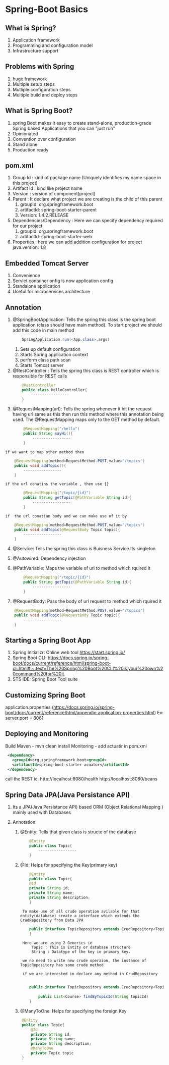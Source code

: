 # Spring-Boot Basics

## What is Spring?
 1. Application framework
 2. Programming and configuration model
 3. Infrastructure support

## Problems with Spring
 1. huge framework
 2. Multiple setup steps
 3. Mutliple configuration steps
 4. Multiple build and deploy steps

## What is Spring Boot?
 1. spring Boot makes it easy to create stand-alone, production-grade Spring based Applications that you can "just run"
 2. Opinionated
 3. Convention over configuration
 4. Stand alone
 5. Production ready

## pom.xml
 1. Group Id : kind of package name (Uniquely identifies my name space in this project)
 2. Artifact Id : kind like project name
 3. Version : version of component(project)
 4. Parent : It declare what project we are creating is the child of this parent
    1. groupId: org.springframework.boot
    2. artifactId: spring-boot-starter-parent
    3. Version: 1.4.2.RELEASE
 5. Dependencies/Dependency : Here we can specify dependency required for our project
    1. groupId: org.springframework.boot
    2. artifactId: spring-boot-starter-web
 6. Properties : here we can add addition configuration for project
    java.version: 1.8

## Embedded Tomcat Server
 1. Convenience
 2. Servlet container onfig is now application config
 3. Standalone application
 4. Useful for microservices architecture

## Annotation
 1. @SpringBootApplication: Tells the spring this class is the spring boot application (class should have main method). To start project we should add this code in main method
    ```java
        SpringApplication.run(<App.class>,args)
    ```
    1. Sets up default configuration
    2. Starts Spring application context
    3. perform class path scan
    4. Starts Tomcat server  
 2. @RestController : Tells the spring this class is REST controller which is responsible for REST calls
    ```java
        @RestController
        public class HelloController{
            -----------------
        }
    ```
 3. @RequestMapping(url): Tells the spring whenever it hit the request having url same as this then run this method where this annotation being used. The  @RequestMapping maps only to the GET method by default. 
   
```java
        @RequestMapping("/hello")
        public String sayHi(){
            -----------------
        }
```  
    if we want to map other method then

```java
    @RequestMapping(method=RequestMethod.POST,value="/topics")
    public void addTopic(){
        -----------------
    }
```
    if the url conatins the veriable , then use {}
```java
        @RequestMapping("/topic/{id}")
        public String getTopic(@PathVariable String id){
            -----------------
        }
``` 
    if  the url conatian body and we can make use of it by
```java
    @RequestMapping(method=RequestMethod.POST,value="/topics")
    public void addTopic(@RequestBody Topic topic){
        -----------------
    }
```

 4. @Service: Tells the spring this class is Buisness Service.Its singleton

 5. @Autowired: Dependency injection 
 
 6. @PathVariable: Maps the variable of uri to method which rquired it
   
```java
        @RequestMapping("/topic/{id}")
        public String getTopic(@PathVariable String id){
            -----------------
        }
```
 7. @RequestBody: Pass the body of url request to method which rquired it
```java
    @RequestMapping(method=RequestMethod.POST,value="/topics")
    public void addTopic(@RequestBody Topic topic){
        -----------------
    }
```
## Starting a Spring Boot App
 1. Spring Initializr: Online web tool https://start.spring.io/
 2. Spring Boot CLI: https://docs.spring.io/spring-boot/docs/current/reference/html/spring-boot-cli.html#:~:text=The%20Spring%20Boot%20CLI%20is,your%20own%20command%20for%20it.
 3. STS IDE: Spring Boot Tool suite

## Customizing Spring Boot
 application.properties (https://docs.spring.io/spring-boot/docs/current/reference/html/appendix-application-properties.html)
   Ex: server.port =  8081

## Deploying and Monitoring
 Build Maven - mvn clean install
 Monitoring - add actuatir in pom.xml
 ```xml
  <dependency>
    <groupId>org.springframework.boot<groupId>
    <artifactId>spring-boot-starter-acuator</artifactId>
  </dependency>
 ```
  call the REST ie, 
    http://localhost:8080/health
    http://localhost:8080/beans
	
## Spring Data JPA(Java Persistance API)
 1. Its a JPA(Java Persistance API) based ORM (Object Relational Mapping ) mainly used with Databases
 2. Annotation:
   
    1. @Entity: Tells that given class is structe of the database
        ```java
            @Entity
            public class Topic{
                -----------------
            }
        ```
    2. @Id: Helps for specifying the Key(primary key)
        ```java
            @Entity
            public class Topic{
            @Id
            private String id;
            private String name;
            private String description;
            }
        ```
            To make use of all crude operation avilable for that entity(database) create a interface which extends the CrudRepository from Data JPA

        ```java
            public interface TopicRepository extends CrudRepository<Topic, String>{
            }
        ```
            Here we are using 2 Generics ie
                Topic : This is Entity or database structure
                String : Datatype of the key ie primary key.

            we no need to write new crude operaion, the instance of TopicRepository has some crude method

            if we are interested in declare any method in CrudRepository

        ```java
            
            public interface TopicRepository extends CrudRepository<Topic, String>{
                
                public List<Course> findByTopicId(String topicId)
            }
        ```

      3. @ManyToOne: Helps for specifying the foreign Key
    ```java
        @Entity
        public class Topic{
            @Id
            private String id;
            private String name;
            private String description;
            @ManyToOne
            private Topic topic
        }
    ```